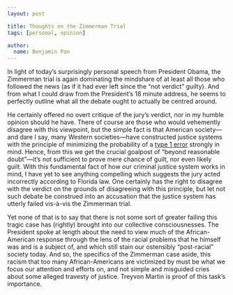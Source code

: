 ```yaml
---
layout: post

title: Thoughts on the Zimmerman Trial
tags: [personal, opinion]

author:
  name: Benjamin Pan
---
```


In light of today’s surprisingly personal speech from President Obama, the Zimmerman trial is again dominating the mindshare of at least all those who followed the news (as if it had ever left since the “not verdict” guilty). And from what I could draw from the President’s 18 minute address, he seems to perfectly outline what all the debate ought to actually be centred around.

He certainly offered no overt critique of the jury’s verdict, nor in my humble opinion should he have. There of course are those who would vehemently disagree with this viewpoint, but the simple fact is that American society—and dare I say, many Western societies—have constructed justice systems with the principle of minimizing the probability of a [type 1 error](http://en.wikipedia.org/wiki/Type_I_error_rate#Type_I_error) strongly in mind. Hence, from this we get the crucial goalpost of “beyond reasonable doubt”—it’s not sufficient to prove mere chance of guilt, nor even likely guilt. With this fundamental fact of how our criminal justice system works in mind, I have yet to see anything compelling which suggests the jury acted incorrectly according to Florida law. One certainly has the right to disagree with the verdict on the grounds of disagreeing with this principle, but let not such debate be construed into an accusation that the justice system has utterly failed vis-à-vis the Zimmerman trial.

Yet none of that is to say that there is not some sort of greater failing this tragic case has (rightly) brought into our collective consciousnesses. The President spoke at length about the need to view much of the African-American response through the lens of the racial problems that he himself was and is a subject of, and which still stain our ostensibly “post-racial” society today. And so, the specifics of the Zimmerman case aside, this racism that too many African-Americans are victimized by must be what we focus our attention and efforts on, and not simple and misguided cries about some alleged travesty of justice. Treyvon Martin is proof of this task’s importance.
